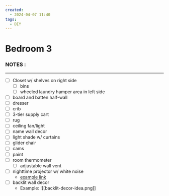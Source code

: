```yaml
---
created:
  - 2024-04-07 11:40
tags:
  - DIY
---
```

# Bedroom 3

### NOTES :

---

- [ ] Closet w/ shelves on right side
	- [ ] bins
	- [ ] wheeled laundry hamper area in left side
- [ ] board and batten half-wall
- [ ] dresser
- [ ] crib
- [ ] 3-tier supply cart
- [ ] rug
- [ ] ceiling fan/light
- [ ] name wall decor
- [ ] light shade w/ curtains
- [ ] glider chair
- [ ] cams
- [ ] paint
- [ ] room thermometer
	- [ ] adjustable wall vent
- [ ] nighttime projector w/ white noise
	- [example link](https://www.amazon.com/dp/B099ZRCGWW/?coliid=IHASYHTKZ3HAP&colid=3OMAW9ODLPN0M)
- [ ] backlit wall decor
	- Example:
		![[backlit-decor-idea.png]]